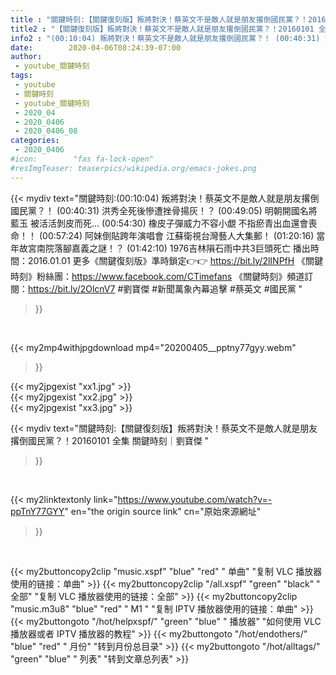```yaml
---
title : "關鍵時刻:【關鍵復刻版】叛將對決！蔡英文不是敵人就是朋友撂倒國民黨？！20160101 全集 關鍵時刻｜劉寶傑 "
title2 : "【關鍵復刻版】叛將對決！蔡英文不是敵人就是朋友撂倒國民黨？！20160101 全集 關鍵時刻｜劉寶傑 "
info2 : "(00:10:04) 叛將對決！蔡英文不是敵人就是朋友撂倒國民黨？！ (00:40:31) 洪秀全死後慘遭挫骨揚灰！？ (00:49:05) 明朝開國名將藍玉 被活活剝皮而死… (00:54:30) 橡皮子彈威力不容小覷 不指瘀青出血還會喪命！！ (00:57:24) 阿妹倒貼跨年演唱會 江蘇衛視台灣藝人大集郵！ (01:20:16) 當年故宮南院落腳嘉義之謎！？ (01:42:10) 1976吉林隕石雨中共3巨頭死亡  播出時間：2016.01.01  更多《關鍵復刻版》準時鎖定👉👉 https://bit.ly/2lINPfH 《關鍵時刻》粉絲團：https://www.facebook.com/CTimefans 《關鍵時刻》頻道訂閱：https://bit.ly/2OlcnV7  #劉寶傑 #新聞萬象內幕追擊 #蔡英文 #國民黨 "
date:        2020-04-06T08:24:39-07:00
author:
 - youtube_關鍵時刻
tags:
 - youtube
 - 關鍵時刻
 - youtube_關鍵時刻
 - 2020_04
 - 2020_0406
 - 2020_0406_08
categories:
 - 2020_0406
#icon:        "fas fa-lock-open"
#resImgTeaser: teaserpics/wikipedia.org/emacs-jokes.png
---
```


{{< mydiv text="關鍵時刻:(00:10:04) 叛將對決！蔡英文不是敵人就是朋友撂倒國民黨？！ (00:40:31) 洪秀全死後慘遭挫骨揚灰！？ (00:49:05) 明朝開國名將藍玉 被活活剝皮而死… (00:54:30) 橡皮子彈威力不容小覷 不指瘀青出血還會喪命！！ (00:57:24) 阿妹倒貼跨年演唱會 江蘇衛視台灣藝人大集郵！ (01:20:16) 當年故宮南院落腳嘉義之謎！？ (01:42:10) 1976吉林隕石雨中共3巨頭死亡  播出時間：2016.01.01  更多《關鍵復刻版》準時鎖定👉👉 https://bit.ly/2lINPfH 《關鍵時刻》粉絲團：https://www.facebook.com/CTimefans 《關鍵時刻》頻道訂閱：https://bit.ly/2OlcnV7  #劉寶傑 #新聞萬象內幕追擊 #蔡英文 #國民黨 "
>}}
<br>


{{< my2mp4withjpgdownload mp4="20200405__pptny77gyy.webm"
>}}

{{< my2jpgexist "xx1.jpg" >}}<br>
{{< my2jpgexist "xx2.jpg" >}}<br>
{{< my2jpgexist "xx3.jpg" >}}<br>



{{< mydiv text="關鍵時刻:【關鍵復刻版】叛將對決！蔡英文不是敵人就是朋友撂倒國民黨？！20160101 全集 關鍵時刻｜劉寶傑 "
>}}
<br>

{{< my2linktextonly link="https://www.youtube.com/watch?v=-ppTnY77GYY"
en="the origin source link" cn="原始來源網址"
>}}


<br>

{{< my2buttoncopy2clip "music.xspf"        "blue"   "red"    " 单曲"  "复制 VLC 播放器使用的链接：单曲" >}} {{< my2buttoncopy2clip "/all.xspf"         "green"  "black"  " 全部"  "复制 VLC 播放器使用的链接：全部" >}} {{< my2buttoncopy2clip "music.m3u8"        "blue"   "red"    " M1 "    "复制 IPTV 播放器使用的链接：单曲" >}} {{< my2buttongoto      "/hot/helpxspf/"    "green"  "blue"   " 播放器" "如何使用 VLC 播放器或者 IPTV 播放器的教程" >}} {{< my2buttongoto      "/hot/endothers/"   "blue"   "red"    " 月份"   "转到月份总目录" >}} {{< my2buttongoto      "/hot/alltags/"     "green"  "blue"   " 列表"   "转到文章总列表" >}} 
